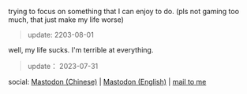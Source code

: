 trying to focus on something that I can enjoy to do. (pls not gaming too much, that just make my life worse)

> update: 2203-08-01

well, my life sucks. I'm terrible at everything.

> update： 2023-07-31

social: [Mastodon (Chinese)](https://mastodon.social/@wellin/) | [Mastodon (English)](https://social.teci.world/@ayhe/) | [mail to me](mailto:ayhe@runbox.com)
